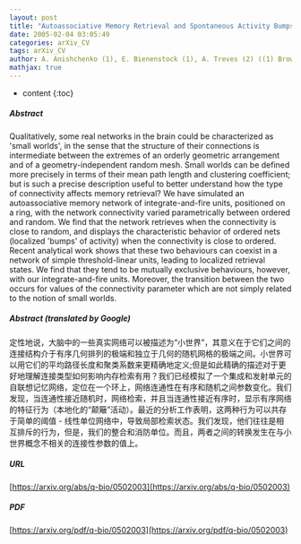 ```yaml
---
layout: post
title: "Autoassociative Memory Retrieval and Spontaneous Activity Bumps in Small-World Networks of Integrate-and-Fire Neurons"
date: 2005-02-04 03:05:49
categories: arXiv_CV
tags: arXiv_CV
author: A. Anishchenko (1), E. Bienenstock (1), A. Treves (2) ((1) Brown University, (2) SISSA)
mathjax: true
---
```


* content
{:toc}

##### Abstract
Qualitatively, some real networks in the brain could be characterized as 'small worlds', in the sense that the structure of their connections is intermediate between the extremes of an orderly geometric arrangement and of a geometry-independent random mesh. Small worlds can be defined more precisely in terms of their mean path length and clustering coefficient; but is such a precise description useful to better understand how the type of connectivity affects memory retrieval? We have simulated an autoassociative memory network of integrate-and-fire units, positioned on a ring, with the network connectivity varied parametrically between ordered and random. We find that the network retrieves when the connectivity is close to random, and displays the characteristic behavior of ordered nets (localized 'bumps' of activity) when the connectivity is close to ordered. Recent analytical work shows that these two behaviours can coexist in a network of simple threshold-linear units, leading to localized retrieval states. We find that they tend to be mutually exclusive behaviours, however, with our integrate-and-fire units. Moreover, the transition between the two occurs for values of the connectivity parameter which are not simply related to the notion of small worlds.

##### Abstract (translated by Google)
定性地说，大脑中的一些真实网络可以被描述为“小世界”，其意义在于它们之间的连接结构介于有序几何排列的极端和独立于几何的随机网格的极端之间。小世界可以用它们的平均路径长度和聚类系数来更精确地定义;但是如此精确的描述对于更好地理解连接类型如何影响内存检索有用？我们已经模拟了一个集成和发射单元的自联想记忆网络，定位在一个环上，网络连通性在有序和随机之间参数变化。我们发现，当连通性接近随机时，网络检索，并且当连通性接近有序时，显示有序网络的特征行为（本地化的“颠簸”活动）。最近的分析工作表明，这两种行为可以共存于简单的阈值 - 线性单位网络中，导致局部检索状态。我们发现，他们往往是相互排斥的行为，但是，我们的整合和消防单位。而且，两者之间的转换发生在与小世界概念不相关的连接性参数的值上。

##### URL
[https://arxiv.org/abs/q-bio/0502003](https://arxiv.org/abs/q-bio/0502003)

##### PDF
[https://arxiv.org/pdf/q-bio/0502003](https://arxiv.org/pdf/q-bio/0502003)

